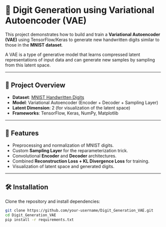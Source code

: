 # 🧠 Digit Generation using Variational Autoencoder (VAE)

This project demonstrates how to build and train a **Variational Autoencoder (VAE)** using TensorFlow/Keras to generate new handwritten digits similar to those in the **MNIST dataset**.  

A VAE is a type of generative model that learns compressed latent representations of input data and can generate new samples by sampling from this latent space.

---

## 📌 Project Overview
- **Dataset**: [MNIST Handwritten Digits](http://yann.lecun.com/exdb/mnist/)  
- **Model**: Variational Autoencoder (Encoder + Decoder + Sampling Layer)  
- **Latent Dimension**: 2 (for visualization of the latent space)  
- **Frameworks**: TensorFlow, Keras, NumPy, Matplotlib  

---

## 🚀 Features
- Preprocessing and normalization of MNIST digits.  
- Custom **Sampling Layer** for the reparameterization trick.  
- Convolutional **Encoder** and **Decoder** architectures.  
- Combined **Reconstruction Loss + KL Divergence Loss** for training.  
- Visualization of latent space and generated digits.  

---

## 🛠️ Installation
Clone the repository and install dependencies:

```bash
git clone https://github.com/your-username/Digit_Generation_VAE.git
cd Digit_Generation_VAE
pip install -r requirements.txt
